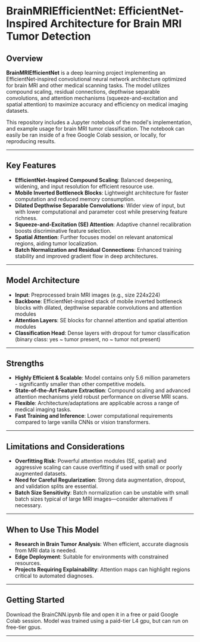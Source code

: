 # BrainMRIEfficientNet: EfficientNet-Inspired Architecture for Brain MRI Tumor Detection

## Overview

**BrainMRIEfficientNet** is a deep learning project implementing an EfficientNet-inspired convolutional neural network architecture optimized for brain MRI and other medical scanning tasks. The model utilizes compound scaling, residual connections, depthwise separable convolutions, and attention mechanisms (squeeze-and-excitation and spatial attention) to maximize accuracy and efficiency on medical imaging datasets.

This repository includes a Jupyter notebook of the model's implementation, and example usage for brain MRI tumor classification. The notebook can easily be ran inside of a free Google Colab session, or locally, for reproducing results. 

---

## Key Features

- **EfficientNet-Inspired Compound Scaling**: Balanced deepening, widening, and input resolution for efficient resource use.
- **Mobile Inverted Bottleneck Blocks**: Lightweight architecture for faster computation and reduced memory consumption.
- **Dilated Depthwise Separable Convolutions**: Wider view of input, but with lower computational and parameter cost while preserving feature richness.
- **Squeeze-and-Excitation (SE) Attention**: Adaptive channel recalibration boosts discriminative feature selection.
- **Spatial Attention**: Further focuses model on relevant anatomical regions, aiding tumor localization.
- **Batch Normalization and Residual Connections**: Enhanced training stability and improved gradient flow in deep architectures.

---

## Model Architecture

- **Input**: Preprocessed brain MRI images (e.g., size 224x224)
- **Backbone**: EfficientNet-inspired stack of mobile inverted bottleneck blocks with dilated, depthwise separable convolutions and attention modules
- **Attention Layers**: SE blocks for channel attention and spatial attention modules
- **Classification Head**: Dense layers with dropout for tumor classification (binary class: yes ~ tumor present, no ~ tumor not present)

---

## Strengths

- **Highly Efficient & Scalable**: Model contains only 5.6 million parameters - significantly smaller than other competitive models.
- **State-of-the-Art Feature Extraction**: Compound scaling and advanced attention mechanisms yield robust performance on diverse MRI scans.
- **Flexible**: Architecture/adaptations are applicable across a range of medical imaging tasks.
- **Fast Training and Inference**: Lower computational requirements compared to large vanilla CNNs or vision transformers.

---

## Limitations and Considerations

- **Overfitting Risk**: Powerful attention modules (SE, spatial) and aggressive scaling can cause overfitting if used with small or poorly augmented datasets.
- **Need for Careful Regularization**: Strong data augmentation, dropout, and validation splits are essential.
- **Batch Size Sensitivity**: Batch normalization can be unstable with small batch sizes typical of large MRI images—consider alternatives if necessary.

---

## When to Use This Model

- **Research in Brain Tumor Analysis**: When efficient, accurate diagnosis from MRI data is needed.
- **Edge Deployment**: Suitable for environments with constrained resources.
- **Projects Requiring Explainability**: Attention maps can highlight regions critical to automated diagnoses.

---

## Getting Started

Download the BrainCNN.ipynb file and open it in a free or paid Google Colab session. Model was trained using a paid-tier L4 gpu, but can run on free-tier gpus.

---
